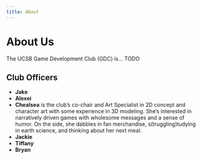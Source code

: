```yaml
---
title: About
---
```


# About Us

The UCSB Game Development Club (GDC) is... TODO

## Club Officers

* **Jake**
* **Alexei**
* **Chealsea** is the club’s co-chair and Art Specialist in 2D concept and character
  art with some experience in 3D modeling. She’s interested in narratively
  driven games with wholesome messages and a sense of humor. On the side, she
  dabbles in fan merchandise, s(truggling)tudying in earth science, and thinking
  about her next meal.
* **Jackie**
* **Tiffany**
* **Bryan**
